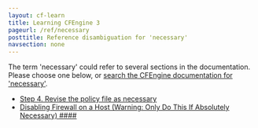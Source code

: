 ```yaml
---
layout: cf-learn
title: Learning CFEngine 3
pageurl: /ref/necessary
posttitle: Reference disambiguation for 'necessary'
navsection: none
---
```


The term 'necessary' could refer to several sections in the documentation. Please choose one below, or
[search the CFEngine documentation for 'necessary'](http://cfengine.com/docs/latest/search.html?q=necessary).

- [Step 4. Revise the policy file as necessary](http://cfengine.com/docs/latest/guide-design-center-design-center-write-sketch-advanced.html#step-4-revise-the-policy-file-as-necessary)
- [Disabling Firewall on a Host (Warning: Only Do This If Absolutely Necessary) \#\#\#\#](http://cfengine.com/docs/latest/guide-installation-and-configuration-general-installation-installation-enterprise-free-aws-rhel.html#disabling-firewall-on-a-host-warning-only-do-this-if-absolutely-necessary-####)
